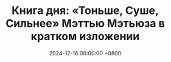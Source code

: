 ---
title: "Книга дня: «Тоньше, Суше, Сильнее» Мэттью Мэтьюза в кратком изложении"
description: >-
  💪 «Тоньше, Суше, Сильнее» — практическое руководство по здоровому и эффективному телосложению от Мэттью Мэтьюза, основанное на науке о питании и тренировках. "Тоньше, Суше, Сильнее" М. Мэтьюза: как достичь фитнес-целей и здоровья. Обзор идей для трансформации тела.
date: 2024-12-16 00:00:00 +0800
categories: [Мышление, Конспекты-книг]
tags:
  [
    сильнее-и-стройнее,
    тоньше-суше-сильнее,
    майкл-мэтьюз,
    фитнес,
    похудение,
    здоровье,
    набор-мышц,
    питание,
    силовые-тренировки,
    метаболизм,
    тренировки,
    стройное-тело,
    трансформация-тела,
    обзор-книги,
    мотивация,
    здоровый-образ-жизни
  ]
image: 
alt: Обложка книги Тоньше, Суше, Сильнее Майкла Мэтьюза
fallback:
  - 
  - 
---